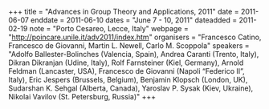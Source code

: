+++
title = "Advances in Group Theory and Applications, 2011"
date = 2011-06-07
enddate = 2011-06-10
dates = "June 7 - 10, 2011"
dateadded = 2011-02-19
note = "Porto Cesareo, Lecce, Italy"
webpage = "http://poincare.unile.it/adv2011/index.htm"
organisers = "Francesco Catino, Francesco de Giovanni, Martin L. Newell, Carlo M. Scoppola"
speakers = "Adolfo Ballester-Bolinches (Valencia, Spain), Andrea Caranti (Trento, Italy),
Dikran Dikranjan (Udine, Italy), Rolf Farnsteiner (Kiel, Germany),
Arnold Feldman (Lancaster, USA), Francesco de Giovanni (Napoli “Federico II”, Italy), Eric Jespers (Brussels, Belgium), Benjamin Klopsch (London, UK),
Sudarshan K. Sehgal (Alberta, Canada), Yaroslav P. Sysak (Kiev, Ukraine),
Nikolai Vavilov (St. Petersburg, Russia)"
+++
